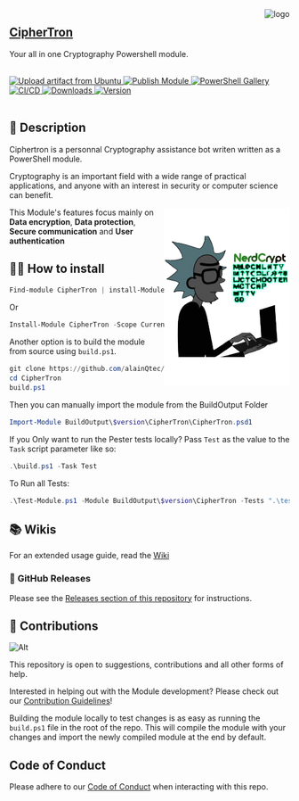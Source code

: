 <img align="right" alt="logo" src="https://user-images.githubusercontent.com/79479952/190868846-075673ee-44f8-4a3d-9640-2a254b27cbb6.png">

## [**CipherTron**](https://www.PowerShellGallery.com/packages/CipherTron)
Your all in one Cryptography Powershell module.
<br />
<div align="Left">
  </br>
  <!-- Upload Artifacts -->
  <a href="https://github.com/alainQtec/CipherTron/actions/workflows/Upload_Artifact.yaml">
    <img src="https://github.com/alainQtec/CipherTron/actions/workflows/Upload_Artifact.yaml/badge.svg"
      alt="Upload artifact from Ubuntu" title="Upload artifacts" />
  </a>
  <!-- Publish Module -->
    <a href="https://github.com/alainQtec/CipherTron/actions/workflows/Publish.yaml">
        <img src="https://github.com/alainQtec/CipherTron/actions/workflows/Publish.yaml/badge.svg"
      alt="Publish Module" title="Publish Module" />
    </a>
  <!-- PS Gallery -->
  <a href="https://www.PowerShellGallery.com/packages/CipherTron">
    <img src="https://img.shields.io/powershellgallery/dt/CipherTron.svg?style=flat&logo=powershell&color=blue"
      alt="PowerShell Gallery" title="PowerShell Gallery" />
  </a>
  <!-- Continuous Intergration -->
  <a href="https://github.com/alainQtec/CipherTron/actions/workflows/CI.yaml">
    <img src="https://github.com/alainQtec/CipherTron/actions/workflows/CI.yaml/badge.svg?branch=main"
      alt="CI/CD" title="Continuous Intergration" />
  </a>
  <!-- GitHub Releases -->
  <a href="https://github.com/alainQtec/CipherTron/releases/latest">
    <img src="https://img.shields.io/github/downloads/alainQtec/CipherTron/total.svg?logo=github&color=blue"
      alt="Downloads" title="GitHub Release downloads" />
  </a>
  <!-- Latest gitHub Release version -->
  <a href="https://github.com/alainQtec/CipherTron/releases/latest">
    <img src="https://img.shields.io/github/release/alainQtec/CipherTron.svg?label=version&logo=github"
      alt="Version" title="GitHub Release versions" />
  </a>
</div>
<br />

## 📖 **Description**

Ciphertron is a personnal Cryptography assistance bot writen written as a PowerShell module. 

Cryptography is an important field with a wide range of practical applications, and anyone with an interest in security or computer science can benefit.

<img align="right" alt="logo" height="319" src="https://github.com/alainQtec/CipherTron/blob/main/docs/images/CryptographyNerd.png">

This Module's features focus mainly on **Data encryption**, **Data protection**, **Secure communication** and **User authentication**

## 🧑‍💻 **How to install**

```powershell
Find-module CipherTron | install-Module
```

Or

```powershell
Install-Module CipherTron -Scope CurrentUser -Repository PSGallery
```

Another option is to build the module from source using `build.ps1`.

```PowerShell
git clone https://github.com/alainQtec/CipherTron.git .
cd CipherTron
build.ps1
```

Then you can manually import the module from  the BuildOutput Folder

```PowerShell
Import-Module BuildOutput\$version\CipherTron\CipherTron.psd1
```

If you Only want to run the Pester tests locally? Pass `Test` as the value to the `Task` script parameter like so:

```powershell
.\build.ps1 -Task Test
```

To Run all Tests:

```PowerShell
.\Test-Module.ps1 -Module BuildOutput\$version\CipherTron -Tests ".\tests"
```

## 📚 **Wikis**

For an extended usage guide, read the [Wiki](https://github.com/alainQtec/CipherTron/wiki)

### 🚀 **GitHub Releases**

Please see the [Releases section of this repository](https://github.com/alainQtec/CipherTron/releases) for instructions.

## 🤝 **Contributions**

![Alt](https://repobeats.axiom.co/api/embed/d201fa56239511a45aa4aacb0e06e24f756cc531.svg "Repobeats analytics image")

This repository is open to suggestions, contributions and all other forms of help.

Interested in helping out with the Module development? Please check out our [Contribution Guidelines](https://github.com/alainQtec/CipherTron/blob/main/CONTRIBUTING.md)!

Building the module locally to test changes is as easy as running the `build.ps1` file in the root of the repo. This will compile the module with your changes and import the newly compiled module at the end by default.

## Code of Conduct

Please adhere to our [Code of Conduct](https://github.com/alainQtec/CipherTron/blob/main/CODE_OF_CONDUCT.md) when interacting with this repo.
